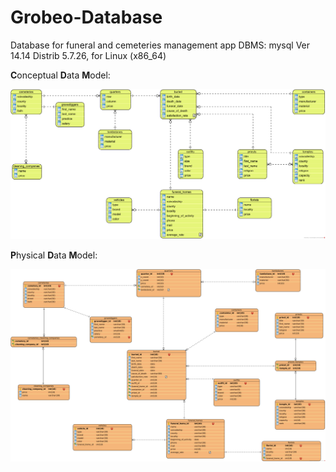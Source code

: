 # Grobeo-Database
Database for funeral and cemeteries management app
DBMS: mysql Ver 14.14 Distrib 5.7.26, for Linux (x86_64)

**C**onceptual **D**ata **M**odel:

![](<https://github.com/hergerr/Grobeo-Database/blob/master/grobeoDiagramCDM.png>)



**P**hysical **D**ata **M**odel:

![](<https://github.com/hergerr/Grobeo-Database/blob/master/grobeoDiagramPDM.png>)

